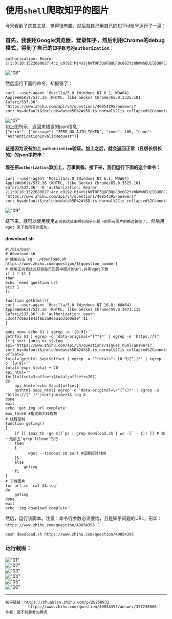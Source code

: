 使用`shell`爬取知乎的图片
==========

今天看到了这篇文章，觉得很有趣，然后就自己用自己的知乎id账号运行了一遍：<br />
### 首先，我使用Google浏览器，登录知乎，然后利用Chrome的debug模式，得到了自己的`知乎账号的authorization：`<br />
```shell
authorization: Bearer 2|1:0|10:1522680027|4:z_c0|92:Mi4xSjNWT0F3QUFBQUFBc082YzhNWmhEU1lBQUFCZ0FsVk4yNDZ2V3dCMjZmUHRUdlFJUTZZWXFOOUZkSkxUZWlNZUFB|a0fe09415ac4d5835c94d3c28a4f986d2ff7c94d64581bcfd80260cbe04eba54
```
!["08"](https://github.com/tycao/tycao.github.io/blob/master/shell_crawler/sh_08.png "08")<br />


然后运行下面的命令，却报错了：<br />
```shell
curl --user-agent 'Mozilla/5.0 (Windows NT 6.1; WOW64) AppleWebKit/537.36 (KHTML, like Gecko) Chrome/65.0.3325.181 Safari/537.36' 'https://www.zhihu.com/api/v4/questions/40854395/answers?sort_by=default&include=data%5B%2A%5D.is_normal%2Cis_collapsed%2Cannotation_action%2Cannotation_detail%2Ccollapse_reason%2Cis_sticky%2Ccollapsed_by%2Csuggest_edit%2Ccomment_count%2Ccan_comment%2Ccontent%2Ceditable_content%2Cvoteup_count%2Creshipment_settings%2Ccomment_permission%2Cmark_infos%2Ccreated_time%2Cupdated_time%2Creview_info%2Crelationship.is_authorized%2Cis_author%2Cvoting%2Cis_thanked%2Cis_nothelp%2Cupvoted_followees%3Bdata%5B%2A%5D.author.follower_count%2Cbadge%5B%3F%28type%3Dbest_answerer%29%5D.topics&limit=20&offset=20'
```
!["07"](https://github.com/tycao/tycao.github.io/blob/master/shell_crawler/sh_07.png "07")<br />
如上图所示，返回来错误的json信息：<br />
`{"error": {"message": "ZERR_NO_AUTH_TOKEN", "code": 100, "name": "AuthenticationInvalidRequest"}}`


#### 这是因为没有加上 `authorization`验证。加上之后，就会返回正常（且很长很长的）的json字符串：<br />
#### 现在把`authorization`添加上，万事俱备。接下来，我们运行下面的这个命令：<br />
```shell
curl --user-agent 'Mozilla/5.0 (Windows NT 6.1; WOW64) AppleWebKit/537.36 (KHTML, like Gecko) Chrome/65.0.3325.181 Safari/537.36' -H 'authorization: Bearer 2|1:0|10:1522680027|4:z_c0|92:Mi4xSjNWT0F3QUFBQUFBc082YzhNWmhEU1lBQUFCZ0FsVk4yNDZ2V3dCMjZmUHRUdlFJUTZZWXFOOUZkSkxUZWlNZUFB|a0fe09415ac4d5835c94d3c28a4f986d2ff7c94d64581bcfd80260cbe04eba54' 'https://www.zhihu.com/api/v4/questions/40854395/answers?sort_by=default&include=data%5B%2A%5D.is_normal%2Cis_collapsed%2Cannotation_action%2Cannotation_detail%2Ccollapse_reason%2Cis_sticky%2Ccollapsed_by%2Csuggest_edit%2Ccomment_count%2Ccan_comment%2Ccontent%2Ceditable_content%2Cvoteup_count%2Creshipment_settings%2Ccomment_permission%2Cmark_infos%2Ccreated_time%2Cupdated_time%2Creview_info%2Crelationship.is_authorized%2Cis_author%2Cvoting%2Cis_thanked%2Cis_nothelp%2Cupvoted_followees%3Bdata%5B%2A%5D.author.follower_count%2Cbadge%5B%3F%28type%3Dbest_answerer%29%5D.topics&limit=20&offset=20'
```
!["09"](https://github.com/tycao/tycao.github.io/blob/master/shell_crawler/sh_09.png "09")<br />


结下来，就可以使用使用`正则表达式来解析知乎问题下的所有图片的绝对路径了。` 然后用`wget 来下载所有的图片。`<br />
#### download.sh
```shell
#!/bin/bash
# download.sh
# 使用方法 eg: ./download.sh https://www.zhihu.com/question/${question_number}
# 使用正则表达式获取每页回答中图片的url,并用wget下载
if [ ! $1 ]
then
echo 'need question url'
exit 1
fi

function gethtml(){
curl --user-agent 'Mozilla/5.0 (Windows NT 10.0; WOW64) AppleWebKit/537.36 (KHTML, like Gecko) Chrome/59.0.3071.115 Safari/537.36' -H 'authorization: oauth c3cef7c66a1843f8b3a9e6a1e3160e20' $1
}

ques_num=`echo $1 | egrep -o '[0-9]+'`
gethtml $1 | egrep -o 'data-original="[^"]*' | egrep -o 'https://[^ ]*'| sort |uniq >> $$.log
api="https://www.zhihu.com/api/v4/questions/${ques_num}/answers?sort_by=default&include=data%5B%2A%5D.is_normal%2Cis_collapsed%2Cannotation_action%2Cannotation_detail%2Ccollapse_reason%2Cis_sticky%2Ccollapsed_by%2Csuggest_edit%2Ccomment_count%2Ccan_comment%2Ccontent%2Ceditable_content%2Cvoteup_count%2Creshipment_settings%2Ccomment_permission%2Cmark_infos%2Ccreated_time%2Cupdated_time%2Creview_info%2Crelationship.is_authorized%2Cis_author%2Cvoting%2Cis_thanked%2Cis_nothelp%2Cupvoted_followees%3Bdata%5B%2A%5D.author.follower_count%2Cbadge%5B%3F%28type%3Dbest_answerer%29%5D.topics&limit=20&offset="
offset=3 
total=`gethtml $api$offset | egrep -o '"totals": [0-9][^,]*' | egrep -o '[0-9]+'`
total=`expr $total + 20`
api_html=''
for((offset=3;offset<$total;offset+=20)) 
do
    api_html=`echo $api${offset}` 
    gethtml $api_html| egrep -o 'data-original=\\"[^\]*' | egrep -o 'https://[^ ]*'|sort|uniq>>$$.log &
done
wait
echo 'get img url complete'
max_th=50 #指定最大线程数
# 线程控制
function getimg()
{
    if [[ $max_th -ge $((`ps | grep download.sh | wc -l` - 1)) ]] # 减一是前去‘grep fileme'的行
    then
    {
          wget --timeout 10 $url #设置超时时间
    }&
    else
        getimg
    fi
}
# 下载图片
for url in `cat $$.log`
do
    getimg
done
wait
echo 'img download complete'
```



然后，运行该脚本。注意：命令行参数必须要给，且是知乎问题的URL，形如：`https://www.zhihu.com/question/40854395` ：<br />
```shell
bash download.sh https://www.zhihu.com/question/40854395
```

### 运行截图：
!["01"](https://github.com/tycao/tycao.github.io/blob/master/shell_crawler/sh_01.png "01")<br />
!["02"](https://github.com/tycao/tycao.github.io/blob/master/shell_crawler/sh_02.png "02")<br />
!["03"](https://github.com/tycao/tycao.github.io/blob/master/shell_crawler/sh_03.png "03")<br />
!["04"](https://github.com/tycao/tycao.github.io/blob/master/shell_crawler/sh_04.png "04")<br />
!["05"](https://github.com/tycao/tycao.github.io/blob/master/shell_crawler/sh_05.png "05")<br />
!["06"](https://github.com/tycao/tycao.github.io/blob/master/shell_crawler/sh_05.png "06")<br />


**************
```shell
知乎链接：https://zhuanlan.zhihu.com/p/28258932
		  https://www.zhihu.com/question/40854395/answer/357230006
作者：娶不到静香的胖虎
```